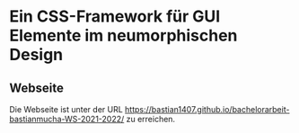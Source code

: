 # Ein CSS-Framework für GUI Elemente im neumorphischen Design

## Webseite

Die Webseite ist unter der URL https://bastian1407.github.io/bachelorarbeit-bastianmucha-WS-2021-2022/ zu erreichen.
